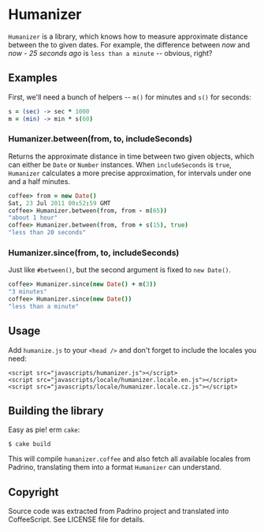 Humanizer
=========

`Humanizer` is a library, which knows how to measure approximate distance
between the to given dates. For example, the difference between *now* and
*now - 25 seconds ago* is `less than a minute` -- obvious, right?


Examples
--------

First, we'll need a bunch of helpers -- `m()` for minutes and `s()`
for seconds:

```coffeescript
s = (sec) -> sec * 1000
m = (min) -> min * s(60)
```

### Humanizer.between(from, to, includeSeconds)

Returns the approximate distance in time between two given objects,
which can either be `Date` or `Number` instances. When `includeSeconds`
is `true`, `Humanizer` calculates a more precise approximation, for
intervals under one and a half minutes.

```coffeescript
coffee> from = new Date()
Sat, 23 Jul 2011 00:52:59 GMT
coffee> Humanizer.between(from, from - m(65))
"about 1 hour"
coffee> Humanizer.between(from, from + s(15), true)
"less than 20 seconds"
```

### Humanizer.since(from, to, includeSeconds)

Just like `#between()`, but the second argument is fixed to `new Date()`.

```coffeescript
coffee> Humanizer.since(new Date() + m(3))
"3 minutes"
coffee> Humanizer.since(new Date())
"less than a minute"
```

Usage
-----

Add `humanize.js` to your `<head />` and don't forget to include the
locales you need:

    <script src="javascripts/humanizer.js"></script>
    <script src="javascripts/locale/humanizer.locale.en.js"></script>
    <script src="javascripts/locale/humanizer.locale.cz.js"></script>


Building the library
--------------------

Easy as pie! erm `cake`:

    $ cake build

This will compile `humanizer.coffee` and also fetch all available locales
from Padrino, translating them into a format `Humanizer` can understand.


Copyright
---------

Source code was extracted from Padrino project and translated into
CoffeeScript. See LICENSE file for details.

